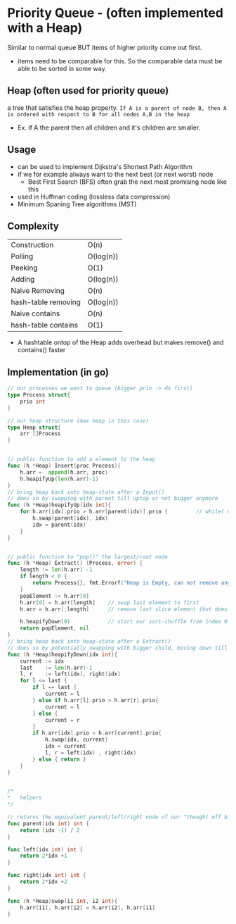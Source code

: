 # Priority Queue - (often implemented with a Heap)
Similar to normal queue BUT items of higher priority come out first.
- items need to be comparable for this. So the comparable data must be able to be sorted in some way.

## Heap (often used for priority queue)
a tree that satisfies the heap property. `If A is a parent of node B, then A is ordered with respect to B for all nodes A,B in the heap`
- Ex. if A the parent then all children and it's children are smaller.

## Usage
- can be used to implement Dijkstra's Shortest Path Algorithm
- if we for example always want to the next best (or next worst) node
    - Best First Search (BFS) often grab the next most promising node like this
- used in Huffman coding (lossless data compression)
- Minimum Spaning Tree algorithms (MST)

## Complexity
| | |
|---|---|
|Construction| O(n) |
| Polling | O(log(n)) |
| Peeking | O(1) |
| Adding| O(log(n)) |
| Naive Removing| O(n) |
| hash-table removing | O(log(n))  |
| Naive contains | O(n) |
| hash-table contains | O(1) |
- A hashtable ontop of the Heap adds overhead but makes remove() and contains() faster

## Implementation (in go)
```go
// our processes we want to queue (bigger prio -> do first)
type Process struct{
    prio int
}

// our heap structure (max heap in this case)
type Heap struct{
    arr []Process
}


// public function to add a element to the heap
func (h *Heap) Insert(proc Process){
    h.arr =  append(h.arr, proc)
    h.heapifyUp(len(h.arr)-1)
}
// bring heap back into heap-state after a Input()
// does so by swapping with parent till uptop or not bigger anymore
func (h *Heap)heapifyUp(idx int){
    for h.arr[idx].prio > h.arr[parent(idx)].prio {         // while( node>parent )
        h.swap(parent(idx), idx)
        idx = parent(idx)
    }
}


// public function to "pop()" the largest/root node
func (h *Heap) Extract() (Process, error) {
    length := len(h.arr) -1
    if length < 0 {
        return Process{}, fmt.Errorf("Heap is Empty, can not remove anything")
    }
    popElement := h.arr[0]
    h.arr[0] = h.arr[length]    // swap last element to first
    h.arr = h.arr[:length]      // remove last slice element (but does not reallocate in go if i understand correctly)

    h.heapifyDown(0)            // start our sort-shuffle from index 0
    return popElement, nil
}
// bring heap back into heap-state after a Extract()
// does so by potentially swapping with bigger child, moving down till bottom/no more swap
func (h *Heap)heapifyDown(idx int){
    current := idx
    last    := len(h.arr)-1
    l, r    := left(idx), right(idx)
    for l <= last {
        if l == last {
            current = l
        } else if h.arr[l].prio > h.arr[r].prio{
            current = l
        } else {
            current = r
        }
        if h.arr[idx].prio < h.arr[current].prio{
            h.swap(idx, current)
            idx = current
            l, r = left(idx) , right(idx)
        } else { return }
    }
}


/*
*   helpers
*/

// returns the equivalent parent/left/right node of our "thought off binary-tree"
func parent(idx int) int {
    return (idx -1) / 2
}

func left(idx int) int {
    return 2*idx +1
}

func right(idx int) int {
    return 2*idx +2
}

func (h *Heap)swap(i1 int, i2 int){
    h.arr[i1], h.arr[i2] = h.arr[i2], h.arr[i1]
}
```